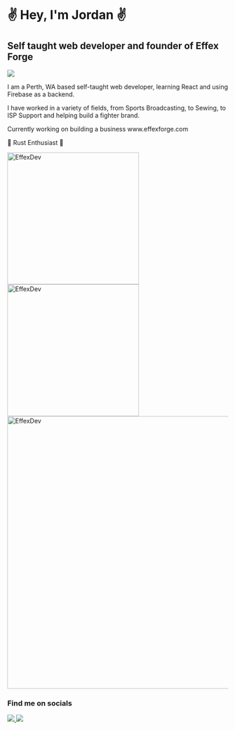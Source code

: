 <h1>✌️ Hey, I'm Jordan ✌️</h1>
<h2>Self taught web developer and founder of Effex Forge</h2>


<p>
    <img src="https://skillicons.dev/icons?i=ts,react,tailwind,firebase,rust" />
</p>

<p>I am a Perth, WA based self-taught web developer, learning React and using Firebase as a backend.</p>
<p>I have worked in a variety of fields, from Sports Broadcasting, to Sewing, to ISP Support and helping build a fighter brand.</p>
<p>Currently working on building a business www.effexforge.com</p>
<p>🦀 Rust Enthusiast 🦀</p>

<p>
    <img src="http://github-profile-summary-cards.vercel.app/api/cards/repos-per-language?username=EffexDev&theme=vue" alt="EffexDev" width="300" />
    <img src="http://github-profile-summary-cards.vercel.app/api/cards/stats?username=EffexDev&theme=vue" alt="EffexDev" width="300" />
    <img src="http://github-profile-summary-cards.vercel.app/api/cards/profile-details?username=EffexDev&theme=vue" alt="EffexDev" width="620" />
</p>

<h3>Find me on socials</h3>
<p>
  <a href="https://www.instagram.com/thesmoothdescent/?hl=en">
      <img src="https://skillicons.dev/icons?i=instagram" />
  </a>
  <a href="https://www.instagram.com/thesmoothdescent/?hl=en">
      <img src="https://skillicons.dev/icons?i=twitter" />
  </a>
</p>
